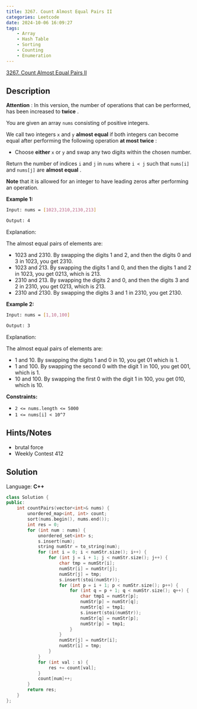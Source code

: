 ```yaml
---
title: 3267. Count Almost Equal Pairs II
categories: Leetcode
date: 2024-10-06 16:09:27
tags:
    - Array
    - Hash Table
    - Sorting
    - Counting
    - Enumeration
---
```


[3267. Count Almost Equal Pairs II](https://leetcode.com/problems/count-almost-equal-pairs-ii/description/)

## Description

**Attention** : In this version, the number of operations that can be performed, has been increased to **twice** .

You are given an array `nums` consisting of positive integers.

We call two integers `x` and `y` **almost equal**  if both integers can become equal after performing the following operation **at most twice** :

- Choose **either**  `x` or `y` and swap any two digits within the chosen number.

Return the number of indices `i` and `j` in `nums` where `i < j` such that `nums[i]` and `nums[j]` are **almost equal** .

**Note**  that it is allowed for an integer to have leading zeros after performing an operation.

**Example 1:**

```bash
Input: nums = [1023,2310,2130,213]

Output: 4
```

Explanation:

The almost equal pairs of elements are:

- 1023 and 2310. By swapping the digits 1 and 2, and then the digits 0 and 3 in 1023, you get 2310.
- 1023 and 213. By swapping the digits 1 and 0, and then the digits 1 and 2 in 1023, you get 0213, which is 213.
- 2310 and 213. By swapping the digits 2 and 0, and then the digits 3 and 2 in 2310, you get 0213, which is 213.
- 2310 and 2130. By swapping the digits 3 and 1 in 2310, you get 2130.

**Example 2:**

```bash
Input: nums = [1,10,100]

Output: 3
```

Explanation:

The almost equal pairs of elements are:

- 1 and 10. By swapping the digits 1 and 0 in 10, you get 01 which is 1.
- 1 and 100. By swapping the second 0 with the digit 1 in 100, you get 001, which is 1.
- 10 and 100. By swapping the first 0 with the digit 1 in 100, you get 010, which is 10.

**Constraints:**

- `2 <= nums.length <= 5000`
- `1 <= nums[i] < 10^7`

## Hints/Notes

- brutal force
- Weekly Contest 412

## Solution

Language: **C++**

```C++
class Solution {
public:
    int countPairs(vector<int>& nums) {
        unordered_map<int, int> count;
        sort(nums.begin(), nums.end());
        int res = 0;
        for (int num : nums) {
            unordered_set<int> s;
            s.insert(num);
            string numStr = to_string(num);
            for (int i = 0; i < numStr.size(); i++) {
                for (int j = i + 1; j < numStr.size(); j++) {
                    char tmp = numStr[i];
                    numStr[i] = numStr[j];
                    numStr[j] = tmp;
                    s.insert(stoi(numStr));
                    for (int p = i + 1; p < numStr.size(); p++) {
                        for (int q = p + 1; q < numStr.size(); q++) {
                            char tmp1 = numStr[p];
                            numStr[p] = numStr[q];
                            numStr[q] = tmp1;
                            s.insert(stoi(numStr));
                            numStr[q] = numStr[p];
                            numStr[p] = tmp1;
                        }
                    }
                    numStr[j] = numStr[i];
                    numStr[i] = tmp;
                }
            }
            for (int val : s) {
                res += count[val];
            }
            count[num]++;
        }
        return res;
    }
};
```
